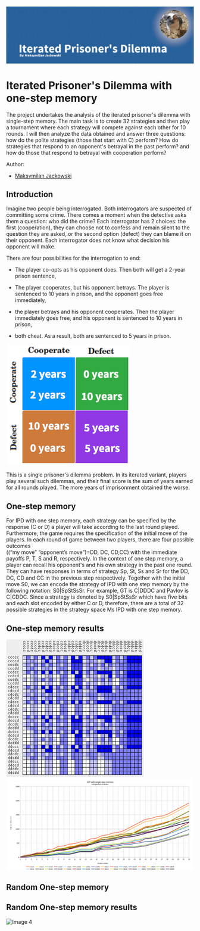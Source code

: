 
![Image Banner](baner.gif)
# Iterated Prisoner's Dilemma with one-step memory

The project undertakes the analysis of the iterated prisoner's dilemma with single-step memory. The main task is to create 32 strategies and then play a tournament where each strategy will compete against each other for 10 rounds. I will then analyze the data obtained and answer three questions: how do the polite strategies (those that start with C) perform? How do strategies that respond to an opponent's betrayal in the past perform? and how do those that respond to betrayal with cooperation perform?

Author:
- [Maksymilan Jackowski](https://github.com/makjac)

## Introduction

Imagine two people being interrogated. Both interrogators are suspected of committing some crime. There comes a moment when the detective asks them a question: who did the crime? Each interrogator has 2 choices: the first (cooperation), they can choose not to confess and remain silent to the question they are asked, or the second option (defect) they can blame it on their opponent. Each interrogator does not know what decision his opponent will make.

There are four possibilities for the interrogation to end:

- The player co-opts as his opponent does. Then both will get a 2-year prison sentence,

- The player cooperates, but his opponent betrays. The player is sentenced to 10 years in prison, and the opponent goes free immediately,

- the player betrays and his opponent cooperates. Then the player immediately goes free, and his opponent is sentenced to 10 years in prison,

- both cheat. As a result, both are sentenced to 5 years in prison.

![Image 1](img1.png)

This is a single prisoner's dilemma problem. In its iterated variant, players play several such dilemmas, and their final score is the sum of years earned for all rounds played. The more years of imprisonment obtained the worse.
## One-step memory

For IPD with one step memory, each strategy can be specified by the response (C or D) a player will take according to the last round played. Furthermore, the game requires the specification of the initial move  of  the  players.  In  each  round  of  game  between  two  players,  there  are  four  possible  outcomes  
((“my  move”      “opponent’s  move”)=DD,  DC,  CD,CC)  with  the  immediate  payoffs  P,  T,  S  and  R, respectively. In the context of one step memory, a player can recall his opponent's and his own strategy in  the  past  one  round.  They  can  have  responses  in  terms  of  strategy  ࣭Sp, St, Ss and Sr  for  the  DD, DC,  CD  and  CC  in  the  previous  step  respectively.  Together  with  the  initial  move S0,  we  can  encode  the strategy of IPD with one step memory by the following notation: S0|SpStSsSr. For example, GT is C|DDDC  and  Pavlov  is  C|CDDC.  Since  a  strategy  is  denoted  by S0|SpStSsSr which  have  five  bits and each slot encoded by either C or D, therefore, there are a total of 32 possible strategies in the strategy space Ms IPD with one step memory. 
## One-step memory results

![Image 2](mainResault.png)
![Image 3](IPD.svg)
## Random One-step memory
## Random One-step memory results

![Image 4](generationfrom0to100.gif)